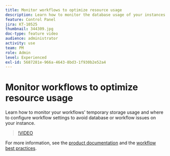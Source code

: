 ```yaml
---
title: Monitor workflows to optimize resource usage
description: Learn how to monitor the database usage of your instances.
feature: Control Panel
jira: KT-10525
thumbnail: 344309.jpg
doc-type: feature video
audience: administrator
activity: use
team: PM
role: Admin
level: Experienced
exl-id: 5687281e-966a-4643-8bd3-1f930b2e52a4
---
```

# Monitor workflows to optimize resource usage 

Learn how to monitor your workflows' temporary storage usage and where to configure workflow settings to avoid database or workflow issues on your instance.

>[!VIDEO](https://video.tv.adobe.com/v/344309/?quality=12&learn=0n)

For more information, see the [product documentation](https://experienceleague.adobe.com/docs/control-panel/using/performance-monitoring/database-monitoring/workflow-monitoring.html?lang=en) and the [workflow best practices](https://experienceleague.adobe.com/docs/campaign-classic/using/automating-with-workflows/introduction/workflow-best-practices.html?lang=en).
